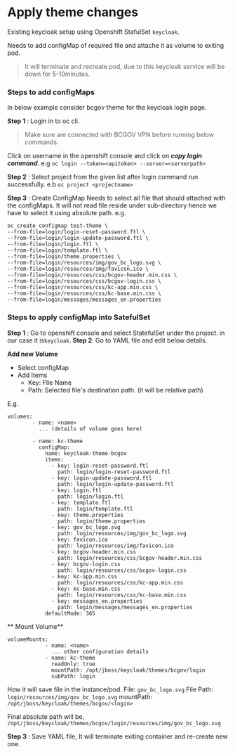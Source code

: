 # Apply theme changes
Existing keycloak setup using Openshift StafulSet `keycloak`.

Needs to add configMap of required file and attache it as volume to exiting pod.
>It will terminate and recreate pod, due to this keycloak service will be down for 5-10minutes.

### Steps to add configMaps
In below example consider bcgov theme for the keycloak login page.

__Step 1__ : Login in to oc cli.
> Make sure are connected with BCGOV VPN before running below commands.

Click on username in the openshift console and click on ***copy login command***.
e.g `oc login --token=<apitoken> --server=<serverpath>`

__Step 2__ : Select project from the given list after login command run successfully.
e.b `oc project <projectname>`

__Step 3__ : Create ConfigMap
Needs to select all file that should attached with the configMaps. It will not read file reside under sub-directory hence we have to select it using absolute path.
e.g.
```
oc create configmap test-theme \
--from-file=login/login-reset-password.ftl \
--from-file=login/login-update-password.ftl \
--from-file=login/login.ftl \
--from-file=login/template.ftl \
--from-file=login/theme.properties \
--from-file=login/resources/img/gov_bc_logo.svg \
--from-file=login/resources/img/favicon.ico \
--from-file=login/resources/css/bcgov-header.min.css \
--from-file=login/resources/css/bcgov-login.css \
--from-file=login/resources/css/kc-app.min.css \
--from-file=login/resources/css/kc-base.min.css \
--from-file=login/messages/messages_en.properties
```
### Steps to apply configMap into SatefulSet

__Step 1__ : Go to openshift console and select StatefulSet under the project.
in our case it is`keycloak`.
__Step 2__:  Go to YAML file and edit below details.

__Add new Volume__
- Select configMap
- Add Items
    - Key: FIle Name
    - Path: Selected file's destination path. (it will be relative path)

E.g.
```
volumes:
        - name: <name>
          ... (details of volume goes here)

        - name: kc-theme
          configMap:
            name: keycloak-theme-bcgov
            items:
              - key: login-reset-password.ftl
                path: login/login-reset-password.ftl
              - key: login-update-password.ftl
                path: login/login-update-password.ftl
              - key: login.ftl
                path: login/login.ftl
              - key: template.ftl
                path: login/template.ftl
              - key: theme.properties
                path: login/theme.properties
              - key: gov_bc_logo.svg
                path: login/resources/img/gov_bc_logo.svg
              - key: favicon.ico
                path: login/resources/img/favicon.ico
              - key: bcgov-header.min.css
                path: login/resources/css/bcgov-header.min.css
              - key: bcgov-login.css
                path: login/resources/css/bcgov-login.css
              - key: kc-app.min.css
                path: login/resources/css/kc-app.min.css
              - key: kc-base.min.css
                path: login/resources/css/kc-base.min.css
              - key: messages_en.properties
                path: login/messages/messages_en.properties
            defaultMode: 365
```

** Mount Volume**
```
volumeMounts:
            - name: <name>
              ... other configuration details
            - name: kc-theme
              readOnly: true
              mountPath: /opt/jboss/keycloak/themes/bcgov/login
              subPath: login
```

How it will save file in the instance/pod.
File: `gov_bc_logo.svg`
File Path: `login/resources/img/gov_bc_logo.svg`
mountPath: `/opt/jboss/keycloak/themes/bcgov/<login>`

Final absolute path will be,
`/opt/jboss/keycloak/themes/bcgov/login/resources/img/gov_bc_logo.svg`

__Step 3__ : Save YAML file, It will terminate exiting container and re-create new one.